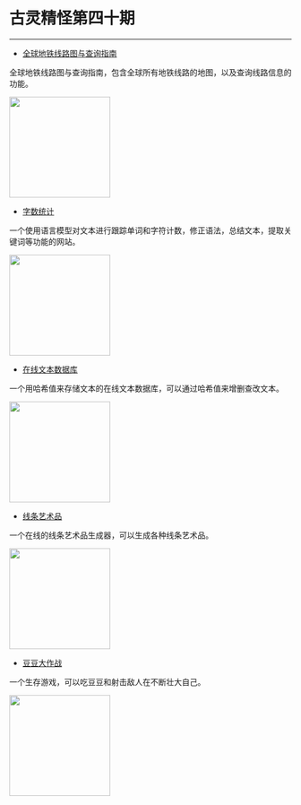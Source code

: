 # 古灵精怪第四十期
---

- [全球地铁线路图与查询指南](https://www.metrolinehub.com/zh)

全球地铁线路图与查询指南，包含全球所有地铁线路的地图，以及查询线路信息的功能。

<img width="180px" bor src="//cdn.jsdelivr.net/gh/caix-github/pics-storage/f40120250429.png">

- [字数统计](https://wordcount.com/zh/)

一个使用语言模型对文本进行跟踪单词和字符计数，修正语法，总结文本，提取关键词等功能的网站。

<img width="180px" bor src="//cdn.jsdelivr.net/gh/caix-github/pics-storage/f40220250429.png">

- [在线文本数据库](https://www.textdb.online/)

一个用哈希值来存储文本的在线文本数据库，可以通过哈希值来增删查改文本。

<img width="180px" bor src="//cdn.jsdelivr.net/gh/caix-github/pics-storage/f40320250429.png">

- [线条艺术品](https://tinkersynth.com/)

一个在线的线条艺术品生成器，可以生成各种线条艺术品。

<img width="180px" bor src="//cdn.jsdelivr.net/gh/caix-github/pics-storage/f40420250429.png">

- [豆豆大作战](https://bulletz.io/)

一个生存游戏，可以吃豆豆和射击敌人在不断壮大自己。

<img width="180px" bor src="//cdn.jsdelivr.net/gh/caix-github/pics-storage/f40420250429.png">